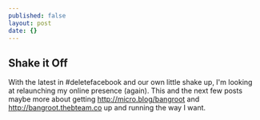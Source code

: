 ```yaml
---
published: false
layout: post
date: {}
---
```

## Shake it Off

With the latest in #deletefacebook and our own little shake up, I'm looking at relaunching my online presence (again). This and the next few posts maybe more about getting http://micro.blog/bangroot and http://bangroot.thebteam.co up and running the way I want.